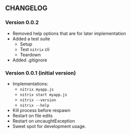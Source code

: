 
## CHANGELOG

### Version 0.0.2

- Removed help options that are for later implementation
- Added a test suite
	* Setup
	* Test `nitrix` cli
	* Teardown
- Added .gitignore

### Version 0.0.1 (initial version)

- Implementations:
	* `nitrix myapp.js`
	* `nitrix start myapp.js`
	* `nitrix --version`
	* `nitrix --help`
- Kill process before respawn
- Restart on file edits
- Restart on uncaughtException
- Sweet spot for development usage.